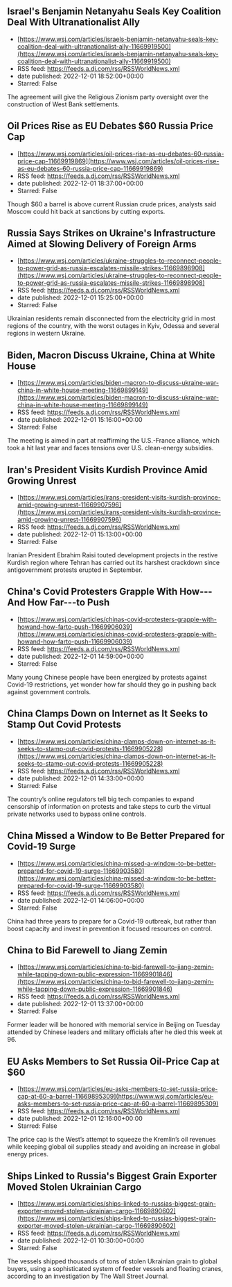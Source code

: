 ## Israel's Benjamin Netanyahu Seals Key Coalition Deal With Ultranationalist Ally
 - [https://www.wsj.com/articles/israels-benjamin-netanyahu-seals-key-coalition-deal-with-ultranationalist-ally-11669919500](https://www.wsj.com/articles/israels-benjamin-netanyahu-seals-key-coalition-deal-with-ultranationalist-ally-11669919500)
 - RSS feed: https://feeds.a.dj.com/rss/RSSWorldNews.xml
 - date published: 2022-12-01 18:52:00+00:00
 - Starred: False

The agreement will give the Religious Zionism party oversight over the construction of West Bank settlements.

## Oil Prices Rise as EU Debates $60 Russia Price Cap
 - [https://www.wsj.com/articles/oil-prices-rise-as-eu-debates-60-russia-price-cap-11669919869](https://www.wsj.com/articles/oil-prices-rise-as-eu-debates-60-russia-price-cap-11669919869)
 - RSS feed: https://feeds.a.dj.com/rss/RSSWorldNews.xml
 - date published: 2022-12-01 18:37:00+00:00
 - Starred: False

Though $60 a barrel is above current Russian crude prices, analysts said Moscow could hit back at sanctions by cutting exports.

## Russia Says Strikes on Ukraine's Infrastructure Aimed at Slowing Delivery of Foreign Arms
 - [https://www.wsj.com/articles/ukraine-struggles-to-reconnect-people-to-power-grid-as-russia-escalates-missile-strikes-11669898908](https://www.wsj.com/articles/ukraine-struggles-to-reconnect-people-to-power-grid-as-russia-escalates-missile-strikes-11669898908)
 - RSS feed: https://feeds.a.dj.com/rss/RSSWorldNews.xml
 - date published: 2022-12-01 15:25:00+00:00
 - Starred: False

Ukrainian residents remain disconnected from the electricity grid in most regions of the country, with the worst outages in Kyiv, Odessa and several regions in western Ukraine.

## Biden, Macron Discuss Ukraine, China at White House
 - [https://www.wsj.com/articles/biden-macron-to-discuss-ukraine-war-china-in-white-house-meeting-11669899149](https://www.wsj.com/articles/biden-macron-to-discuss-ukraine-war-china-in-white-house-meeting-11669899149)
 - RSS feed: https://feeds.a.dj.com/rss/RSSWorldNews.xml
 - date published: 2022-12-01 15:16:00+00:00
 - Starred: False

The meeting is aimed in part at reaffirming the U.S.-France alliance, which took a hit last year and faces tensions over U.S. clean-energy subsidies.

## Iran's President Visits Kurdish Province Amid Growing Unrest
 - [https://www.wsj.com/articles/irans-president-visits-kurdish-province-amid-growing-unrest-11669907596](https://www.wsj.com/articles/irans-president-visits-kurdish-province-amid-growing-unrest-11669907596)
 - RSS feed: https://feeds.a.dj.com/rss/RSSWorldNews.xml
 - date published: 2022-12-01 15:13:00+00:00
 - Starred: False

Iranian President Ebrahim Raisi touted development projects in the restive Kurdish region where Tehran has carried out its harshest crackdown since antigovernment protests erupted in September.

## China's Covid Protesters Grapple With How---And How Far---to Push
 - [https://www.wsj.com/articles/chinas-covid-protesters-grapple-with-howand-how-farto-push-11669906039](https://www.wsj.com/articles/chinas-covid-protesters-grapple-with-howand-how-farto-push-11669906039)
 - RSS feed: https://feeds.a.dj.com/rss/RSSWorldNews.xml
 - date published: 2022-12-01 14:59:00+00:00
 - Starred: False

Many young Chinese people have been energized by protests against Covid-19 restrictions, yet wonder how far should they go in pushing back against government controls.

## China Clamps Down on Internet as It Seeks to Stamp Out Covid Protests
 - [https://www.wsj.com/articles/china-clamps-down-on-internet-as-it-seeks-to-stamp-out-covid-protests-11669905228](https://www.wsj.com/articles/china-clamps-down-on-internet-as-it-seeks-to-stamp-out-covid-protests-11669905228)
 - RSS feed: https://feeds.a.dj.com/rss/RSSWorldNews.xml
 - date published: 2022-12-01 14:33:00+00:00
 - Starred: False

The country’s online regulators tell big tech companies to expand censorship of information on protests and take steps to curb the virtual private networks used to bypass online controls.

## China Missed a Window to Be Better Prepared for Covid-19 Surge
 - [https://www.wsj.com/articles/china-missed-a-window-to-be-better-prepared-for-covid-19-surge-11669903580](https://www.wsj.com/articles/china-missed-a-window-to-be-better-prepared-for-covid-19-surge-11669903580)
 - RSS feed: https://feeds.a.dj.com/rss/RSSWorldNews.xml
 - date published: 2022-12-01 14:06:00+00:00
 - Starred: False

China had three years to prepare for a Covid-19 outbreak, but rather than boost capacity and invest in prevention it focused resources on control.

## China to Bid Farewell to Jiang Zemin
 - [https://www.wsj.com/articles/china-to-bid-farewell-to-jiang-zemin-while-tapping-down-public-expression-11669901846](https://www.wsj.com/articles/china-to-bid-farewell-to-jiang-zemin-while-tapping-down-public-expression-11669901846)
 - RSS feed: https://feeds.a.dj.com/rss/RSSWorldNews.xml
 - date published: 2022-12-01 13:37:00+00:00
 - Starred: False

Former leader will be honored with memorial service in Beijing on Tuesday attended by Chinese leaders and military officials after he died this week at 96.

## EU Asks Members to Set Russia Oil-Price Cap at $60
 - [https://www.wsj.com/articles/eu-asks-members-to-set-russia-price-cap-at-60-a-barrel-11669895309](https://www.wsj.com/articles/eu-asks-members-to-set-russia-price-cap-at-60-a-barrel-11669895309)
 - RSS feed: https://feeds.a.dj.com/rss/RSSWorldNews.xml
 - date published: 2022-12-01 12:16:00+00:00
 - Starred: False

The price cap is the West’s attempt to squeeze the Kremlin’s oil revenues while keeping global oil supplies steady and avoiding an increase in global energy prices.

## Ships Linked to Russia's Biggest Grain Exporter Moved Stolen Ukrainian Cargo
 - [https://www.wsj.com/articles/ships-linked-to-russias-biggest-grain-exporter-moved-stolen-ukrainian-cargo-11669890602](https://www.wsj.com/articles/ships-linked-to-russias-biggest-grain-exporter-moved-stolen-ukrainian-cargo-11669890602)
 - RSS feed: https://feeds.a.dj.com/rss/RSSWorldNews.xml
 - date published: 2022-12-01 10:30:00+00:00
 - Starred: False

The vessels shipped thousands of tons of stolen Ukrainian grain to global buyers, using a sophisticated system of feeder vessels and floating cranes, according to an investigation by The Wall Street Journal.
